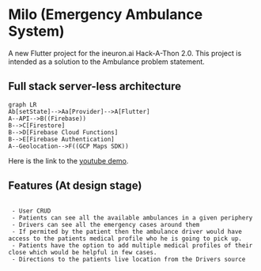 # Milo (Emergency Ambulance System) 

A new Flutter project for the ineuron.ai Hack-A-Thon 2.0. This project is intended as a solution to the Ambulance problem statement.

## Full stack server-less architecture
```mermaid
graph LR
Ab[setState]-->Aa[Provider]-->A[Flutter]
A--API-->B((Firebase))
B-->C[Firestore]
B-->D[Firebase Cloud Functions]
B-->E[Firebase Authentication]
A--Geolocation-->F((GCP Maps SDK))
```

Here is the link to the [youtube demo](https://www.youtube.com/watch?v=DqebOWyLQPc&ab_channel=loganw1ck).
## Features (At design stage)
```

 - User CRUD
 - Patients can see all the available ambulances in a given periphery
 - Drivers can see all the emergency cases around them
 - If permited by the patient then the ambulance driver would have access to the patients medical profile who he is going to pick up.
 - Patients have the option to add multiple medical profiles of their close which would be helpful in few cases.
 - Directions to the patients live location from the Drivers source 
```
